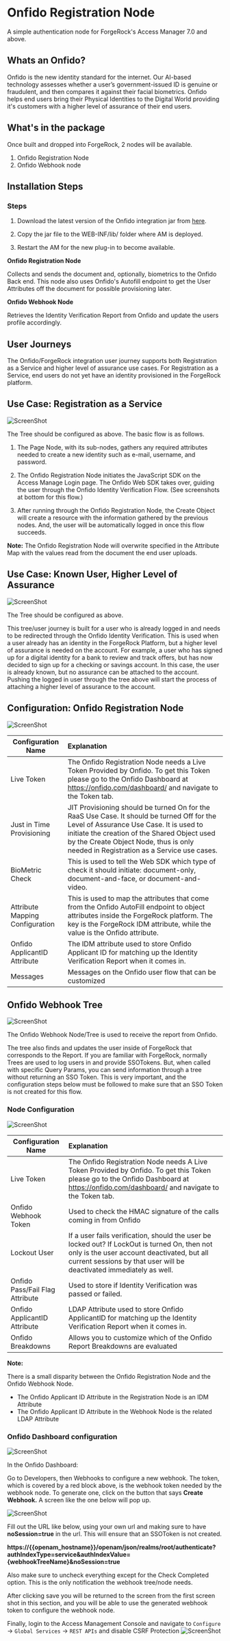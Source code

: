 <!--
 * The contents of this file are subject to the terms of the Common Development and
 * Distribution License (the License). You may not use this file except in compliance with the
 * License.
 *
 * You can obtain a copy of the License at legal/CDDLv1.0.txt. See the License for the
 * specific language governing permission and limitations under the License.
 *
 * When distributing Covered Software, include this CDDL Header Notice in each file and include
 * the License file at legal/CDDLv1.0.txt. If applicable, add the following below the CDDL
 * Header, with the fields enclosed by brackets [] replaced by your own identifying
 * information: "Portions copyright [year] [name of copyright owner]".
 *
 * Copyright 2019 ForgeRock AS.
-->
# **Onfido Registration Node**

A simple authentication node for ForgeRock's Access Manager 7.0 and above.


## **Whats an Onfido?**

Onfido is the new identity standard for the internet. Our AI-based technology assesses whether a user’s government-issued ID is genuine or fraudulent, and then compares it against their facial biometrics. Onfido helps end users bring their Physical Identities to the Digital World providing it's customers with a higher level of assurance of their end users.

## **What's in the package**

Once built and dropped into ForgeRock, 2 nodes will be available.
1) Onfido Registration Node
2) Onfido Webhook node

## **Installation Steps**

### Steps


1) Download the latest version of the Onfido integration jar from 
[here](https://github.com/ForgeRock/Onfido-Auth-Tree-Node/releases/latest).

2) Copy the jar file to the WEB-INF/lib/ folder where AM is deployed.

3) Restart the AM for the new plug-in to become available.

**Onfido Registration Node**

Collects and sends the document and, optionally, biometrics to the Onfido Back end.
This node also uses Onfido's Autofill endpoint to get the User Attributes off the
document for possible provisioning later.

**Onfido Webhook Node**

Retrieves the Identity Verification Report from Onfido and update the users profile
accordingly.

## **User Journeys**
 
 The Onfido/ForgeRock integration user journey supports both Registration as a Service
 and higher level of assurance use cases. For Registration as a Service, end users do not
 yet have an identity provisioned in the ForgeRock platform.

 ## **Use Case: Registration as a Service**

![ScreenShot](./screenshots/flow_idm_registration.png)

The Tree should be configured as above. The basic flow is as follows.

1. The Page Node, with its sub-nodes, gathers any required attributes needed to create a
   new identity such as e-mail, username, and password.
   
2. The Onfido Registration Node initiates the JavaScript SDK on the Access Manage Login page.
   The Onfido Web SDK takes over, guiding the user through the Onfido Identity Verification
   Flow. (See screenshots at bottom for this flow.)
   
3. After running through the Onfido Registration Node, the Create Object will create a resource
   with the information gathered by the previous nodes. And, the user will be automatically
   logged in once this flow succeeds.

**Note:** The Onfido Registration Node will overwrite specified in the Attribute Map with the
values read from the document the end user uploads.

## **Use Case: Known User, Higher Level of Assurance**

![ScreenShot](./screenshots/flow_idm_stepup.png)

The Tree should be configured as above.

This tree/user journey is built for a user who is already logged in and needs to be redirected
through the Onfido Identity Verification. This is used when a user already has an identity in
the ForgeRock Platform, but a higher level of assurance is needed on the account. For example,
a user who has signed up for a digital identity for a bank to review and track offers, but has
now decided to sign up for a checking or savings account. In this case, the user is already
known, but no assurance can be attached to the account. Pushing the logged in user through the
tree above will start the process of attaching a higher level of assurance to the account.

## **Configuration: Onfido Registration Node** 

![ScreenShot](./screenshots/config_registration.png)

| Configuration Name        | Explanation           |
| ------------- |:-------------|
| Live Token    | The Onfido Registration Node needs a Live Token Provided by Onfido. To get this Token please go to the Onfido Dashboard at https://onfido.com/dashboard/ and navigate to the Token tab. |
| Just in Time Provisioning     | JIT Provisioning should be turned On for the RaaS Use Case. It should be turned Off for the Level of Assurance Use Case. It is used to initiate the creation of the Shared Object used by the Create Object Node, thus is only needed in Registration as a Service use cases.      |
| BioMetric Check | This is used to tell the Web SDK which type of check it should initiate: document-only, document-and-face, or document-and-video.      |
| Attribute Mapping Configuration| This is used to map the attributes that come from the Onfido AutoFill endpoint to object attributes inside the ForgeRock platform. The key is the ForgeRock IDM attribute, while the value is the Onfido attribute.|
|Onfido ApplicantID Attribute| The IDM attribute used to store Onfido Applicant ID for matching up the Identity Verification Report when it comes in.
|Messages| Messages on the Onfido user flow that can be customized|

## **Onfido Webhook Tree**

![ScreenShot](./screenshots/flow_webhook.png)

The Onfido Webhook Node/Tree is used to receive the report from Onfido.

The tree also finds and updates the user inside of ForgeRock that corresponds to the Report. If you are
familiar with ForgeRock, normally  Trees are used to log users in and provide SSOTokens. But, when called
with specific Query Params, you can send information through a tree without returning an SSO Token. This
is very important, and  the configuration steps below must be followed to make sure that an SSO Token is
not created for this flow.

### Node Configuration

![ScreenShot](./screenshots/config_webhook.png)

| Configuration Name        | Explanation           |
| ------------- |:-------------|
| Live Token     | The Onfido Registration Node needs A Live Token Provided by Onfido. To get this Token please go to the Onfido Dashboard at https://onfido.com/dashboard/ and navigate to the Token tab. |
| Onfido Webhook Token    | Used to check the HMAC signature of the calls coming in from Onfido     |
| Lockout User | If a user fails verification, should the user be locked out? If LockOut is turned On, then not only is the user account deactivated, but all current sessions by that user will be deactivated immediately as well.      |
|Onfido Pass/Fail Flag Attribute| Used to store if  Identity Verification was passed or failed.|
|Onfido ApplicantID Attribute| LDAP Attribute used to store Onfido ApplicantID for matching up the Identity Verification Report when it comes in.
|Onfido Breakdowns| Allows you to customize which of the Onfido Report Breakdowns are evaluated|

**Note:**

There is a small disparity between the Onfido Registration Node and the Onfido Webhook Node.

* The Onfido Applicant ID Attribute in the Registration Node is an IDM Attribute
* The Onfido Applicant ID Attribute in the Webhook Node is the related LDAP Attribute
 
### Onfido Dashboard configuration

![ScreenShot](./screenshots/onfidoDash1.png)

In the Onfido Dashboard:

Go to Developers, then Webhooks to configure a new webhook. The token, which is
covered by a red block above, is the webhook token needed by the webhook node. To generate one, click on
the button that says **Create Webhook.** A screen like the one below will pop up.

![ScreenShot](./screenshots/onfidoDash2.png)

Fill out the URL like below, using your own url and making sure to have **noSession=true** in the url. This
will ensure that an SSOToken is not created.

**https://{{openam_hostname}}/openam/json/realms/root/authenticate?authIndexType=service&authIndexValue={webhookTreeName}&noSession=true**

Also make sure to uncheck everything except for the Check Completed option. This is the only notification
the webhook tree/node needs.


After clicking save you will be returned to the screen from the first screen shot in this section, and you
will be able to use the generated webhook token to configure the webhook node.

Finally, login to the Access Management Console and navigate to `Configure` -> `Global Services` -> `REST APIs`
and disable CSRF Protection ![ScreenShot](./screenshots/csrf.png)
 
